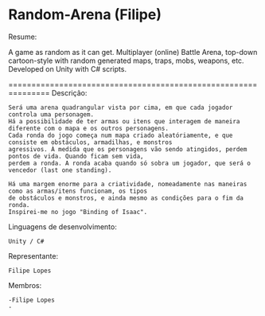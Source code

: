 # Random-Arena (Filipe)

Resume:

A game as random as it can get. Multiplayer (online) Battle Arena, top-down cartoon-style with random generated maps, traps, mobs, weapons, etc. Developed on Unity with C# scripts.

===============================================================
Descrição: 

    Será uma arena quadrangular vista por cima, em que cada jogador controla uma personagem. 
    Há a possibilidade de ter armas ou itens que interagem de maneira diferente com o mapa e os outros personagens. 
    Cada ronda do jogo começa num mapa criado aleatóriamente, e que consiste em obstáculos, armadilhas, e monstros 
    agressivos. À medida que os personagens vão sendo atingidos, perdem pontos de vida. Quando ficam sem vida, 
    perdem a ronda. A ronda acaba quando só sobra um jogador, que será o vencedor (last one standing). 
    
    Há uma margem enorme para a criatividade, nomeadamente nas maneiras como as armas/itens funcionam, os tipos 
    de obstáculos e monstros, e ainda mesmo as condições para o fim da ronda. 
    Inspirei-me no jogo "Binding of Isaac".

Linguagens de desenvolvimento: 

	Unity / C#

Representante:

	Filipe Lopes

Membros:

	-Filipe Lopes
	-
